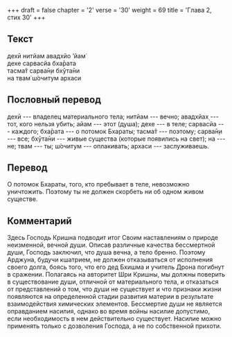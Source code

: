+++
draft = false
chapter = '2'
verse = '30'
weight = 69
title = 'Глава 2, стих 30'
+++
## Текст

дехӣ нитйам авадхйо ’йам̇  
дехе сарвасйа бха̄рата  
тасма̄т сарва̄н̣и бхӯта̄ни  
на твам̇ ш́очитум архаси

## Пословный перевод

дехӣ --- владелец материального тела; нитйам --- вечно; авадхйах̣ ---
тот, кого нельзя убить; айам --- этот (душа); дехе --- в теле; сарвасйа
--- каждого; бха̄рата --- о потомок Бхараты; тасма̄т --- поэтому; сарва̄н̣и
--- все; бхӯта̄ни --- живые существа (которые появились на свет); на ---
не; твам --- ты; ш́очитум --- оплакивать; архаси --- заслуживаешь.

## Перевод

О потомок Бхараты, того, кто пребывает в теле, невозможно уничтожить.
Поэтому ты не должен скорбеть ни об одном живом существе.

## Комментарий

Здесь Господь Кришна подводит итог Своим наставлениям о природе
неизменной, вечной души. Описав различные качества бессмертной души,
Господь заключил, что душа вечна, а тело бренно. Поэтому Арджуна, будучи
кшатрием, не должен отказываться от исполнения своего долга, боясь того,
что его дед Бхишма и учитель Дрона погибнут в сражении. Полагаясь на
авторитет Шри Кришны, мы должны поверить в существование души, отличной
от материального тела, и отказаться от представлений о том, что души не
существует и что признаки жизни появляются на определенной стадии
развития материи в результате взаимодействия химических элементов.
Бессмертие души не является оправданием насилия, однако во время войны
насилие допустимо, если необходимость в нем действительно существует.
Насилие можно применять только с дозволения Господа, а не по собственной
прихоти.
